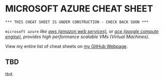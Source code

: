# MICROSOFT AZURE CHEAT SHEET

```
*** THIS CHEAT SHEET IS UNDER CONSTRUCTION - CHECK BACK SOON ***
```

`microsoft azure` _like
[aws (amazon web services)](https://github.com/JeffDeCola/my-cheat-sheets/tree/master/software/infrastructure-as-a-service/cloud-services-compute/amazon-web-services-cheat-sheet),
or
[gce (google compute engine)](https://github.com/JeffDeCola/my-cheat-sheets/tree/master/software/infrastructure-as-a-service/cloud-services-compute/google-compute-engine-cheat-sheet),
provides high performance scalable VMs (Virtual Machines)._

View my entire list of cheat sheets on
[my GitHub Webpage](https://jeffdecola.github.io/my-cheat-sheets/).

## TBD

tbd.